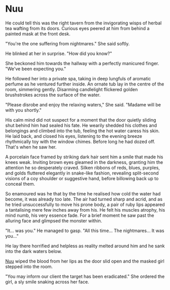 # Nuu

He could tell this was the right tavern from the invigorating wisps of herbal tea wafting from its doors. Curious eyes peered at him from behind a painted mask at the front desk.

"You're the one suffering from nightmares." She said softly.

He blinked at her in surprise. "How did you know?"

She beckoned him towards the hallway with a perfectly manicured finger. "We've been expecting you."

He followed her into a private spa, taking in deep lungfuls of aromatic perfume as he ventured further inside. An ornate tub lay in the centre of the room, simmering gently. Disarming candlelight flickered golden brushstrokes across the surface of the water.

"Please disrobe and enjoy the relaxing waters," She said. "Madame will be with you shortly."

His calm mind did not suspect for a moment that the door quietly sliding shut behind him had sealed his fate. He wearily shedded his clothes and belongings and climbed into the tub, feeling the hot water caress his skin. He laid back, and closed his eyes, listening to the evening breeze rhythmically toy with the window chimes. Before long he had dozed off. That's when he saw her.

A porcelain face framed by striking dark hair sent him a smile that made his knees weak. Inviting brown eyes gleamed in the darkness, granting him the attention he so desperately craved. Silken ribbons of reds, blues, purples, and golds fluttered elegantly in snake-like fashion, revealing split-second visions of a coy shoulder or suggestive hand, before billowing back up to conceal them.

So enamoured was he that by the time he realised how cold the water had become, it was already too late. The air had turned sharp and acrid, and as he tried unsuccessfully to move his prone body, a pair of ruby lips appeared a tantalising mere few inches away from his. He felt his muscles atrophy, his mind numb, his very essence fade. For a brief moment he saw past the alluring face and glimpsed the monster within.

"It... was you." He managed to gasp. "All this time... The nightmares... It was you..."

He lay there horrified and helpless as reality melted around him and he sank into the dark waters below.

[Nuu](../../heroes-of-rathe/nuu-about.md) wiped the blood from her lips as the door slid open and the masked girl stepped into the room.

"You may inform our client the target has been eradicated." She ordered the girl, a sly smile snaking across her face.
